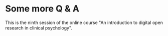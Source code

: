 # Some more Q & A  
This is the ninth session of the online course "An introduction to digital open research in clinical psychology".
